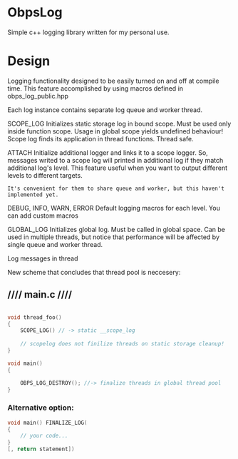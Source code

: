 # ObpsLog
Simple c++ logging library written for my personal use.


# Design

Logging functionality designed to be easily turned on and off at compile time.
This feature accomplished by using macros defined in obps_log_public.hpp

Each log instance contains separate log queue and worker thread.

SCOPE_LOG
    Initializes static storage log in bound scope. 
    Must be used only inside function scope. Usage in global scope yields undefined behaviour!
    Scope log finds its application in thread functions. Thread safe.

ATTACH
    Initialize additional logger and links it to a scope logger.
    So, messages writed to a scope log will printed in additional log if they match additional log's level.
    This feature useful when you want to output different levels to different targets.

    It's convenient for them to share queue and worker, but this haven't implemented yet. 

DEBUG, INFO, WARN, ERROR
    Default logging macros for each level. You can add custom macros

GLOBAL_LOG 
    Initializes global log. Must be called in global space.
    Can be used in multiple threads, but notice that performance will be affected by single queue and worker thread.


Log messages in thread   



New scheme that concludes that thread pool is neccesery:

## //// main.c ////
``` c++

void thread_foo()
{
    SCOPE_LOG() // -> static __scope_log
    
    // scopelog does not finilize threads on static storage cleanup!
}

void main()
{

    OBPS_LOG_DESTROY(); //-> finalize threads in global thread pool 
}
```

### Alternative option:
``` c++
void main() FINALIZE_LOG(
{
    // your code...
} 
[, return statement])

```